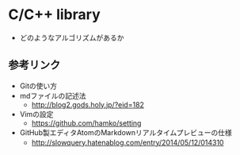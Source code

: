 # C/C++ library   
* どのようなアルゴリズムがあるか

## 参考リンク
* Gitの使い方  
* mdファイルの記述法  
    * http://blog2.gods.holy.jp/?eid=182  
* Vimの設定  
    * https://github.com/hamko/setting
* GitHub製エディタAtomのMarkdownリアルタイムプレビューの仕様  
    * http://slowquery.hatenablog.com/entry/2014/05/12/014310  　
